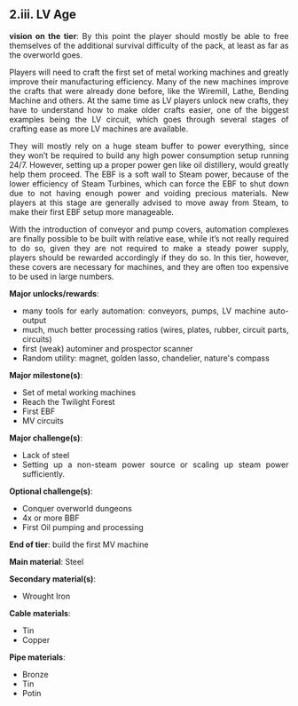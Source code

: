## 2.iii. LV Age
<div align="justify">

**vision on the tier**:
By this point the player should mostly be able to free themselves of the additional survival difficulty of the pack, at least as far as the overworld goes.

Players will need to craft the first set of metal working machines and greatly improve their manufacturing efficiency. Many of the new machines improve the crafts that were already done before, like the Wiremill, Lathe, Bending Machine and others. At the same time as LV players unlock new crafts, they have to understand how to make older crafts easier, one of the biggest examples being the LV circuit, which goes through several stages of crafting ease as more LV machines are available.

They will mostly rely on a huge steam buffer to power everything, since they won’t be required to build any high power consumption setup running 24/7. However, setting up a proper power gen like oil distillery, would greatly help them proceed. The EBF is a soft wall to Steam power, because of the lower efficiency of Steam Turbines, which can force the EBF to shut down due to not having enough power and voiding precious materials. New players at this stage are generally advised to move away from Steam, to make their first EBF setup more manageable.

With the introduction of conveyor and pump covers, automation complexes are finally possible to be built with relative ease, while it’s not really required to do so, given they are not required to make a steady power supply, players should be rewarded accordingly if they do so. In this tier, however, these covers are necessary for machines, and they are often too expensive to be used in large numbers.

**Major unlocks/rewards**:
- many tools for early automation: conveyors, pumps, LV machine auto-output
- much, much better processing ratios (wires, plates, rubber, circuit parts, circuits)
- first (weak) autominer and prospector scanner
- Random utility: magnet, golden lasso, chandelier, nature's compass

**Major milestone(s)**:
- Set of metal working machines
- Reach the Twilight Forest
- First EBF
- MV circuits

**Major challenge(s)**:
- Lack of steel
- Setting up a non-steam power source or scaling up steam power sufficiently.

**Optional challenge(s)**:
- Conquer overworld dungeons
- 4x or more BBF
- First Oil pumping and processing

**End of tier**: build the first MV machine

**Main material**: Steel

**Secondary material(s)**:
- Wrought Iron

**Cable materials**:
- Tin
- Copper

**Pipe materials**:
- Bronze
- Tin
- Potin

</div>